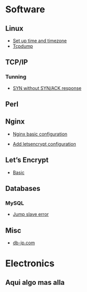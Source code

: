 <!-- TITLE: Snippets -->
<!-- SUBTITLE: All Snippets -->

# Software

## Linux
* [Set up time and timezone](/linux/timezone)
* [Tcpdump](/linux/tcpdump)

## TCP/IP
### Tunning
* [SYN without SYN/ACK response](/tcpip/synwithoutsynack)

## Perl

## Nginx


* [Nginx basic configuration](/nginx/checkconfig)

* [Add letsencrypt configuration](/nginx/letsencrypt)

## Let’s Encrypt
* [Basic](/letsencrypt#basic)

## Databases

### MySQL
* [Jump slave error](/mysql/basics#jump-slave-error)


## Misc
* [db-ip.com](/misc/dbip)

# Electronics
## Aqui algo mas alla


